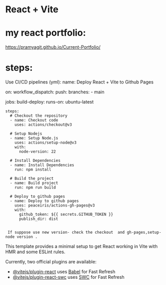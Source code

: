 # React + Vite
# my react portfolio:
https://pramyagit.github.io/Current-Portfolio/

# steps:
Use CI/CD pipelines (yml):
name: Deploy React + Vite to Github Pages

on:
  workflow_dispatch:
  push:
    branches:
      - main

jobs:
  build-deploy:
    runs-on: ubuntu-latest

    steps:
      # Checkout the repository
      - name: Checkout code
        uses: actions/checkout@v3

      # Setup Nodejs
      - name: Setup Node.js
        uses: actions/setup-node@v3
        with:
          node-version: 22

      # Install Dependencies
      - name: Install Dependencies
        run: npm install

      # Build the project
      - name: Build project
        run: npm run build

      # Deploy to github pages
      - name: Deploy to github pages
        uses: peaceiris/actions-gh-pages@v3
        with:
          github_token: ${{ secrets.GITHUB_TOKEN }}
          publish_dir: dist


     If suppose use new version- check the checkout  and gh-pages,setup-node version .   



          
This template provides a minimal setup to get React working in Vite with HMR and some ESLint rules.

Currently, two official plugins are available:

- [@vitejs/plugin-react](https://github.com/vitejs/vite-plugin-react/blob/main/packages/plugin-react/README.md) uses [Babel](https://babeljs.io/) for Fast Refresh
- [@vitejs/plugin-react-swc](https://github.com/vitejs/vite-plugin-react-swc) uses [SWC](https://swc.rs/) for Fast Refresh
